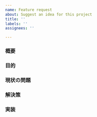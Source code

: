 ```yaml
---
name: Feature request
about: Suggest an idea for this project
title: ''
labels: ''
assignees: ''

---
```


### 概要

### 目的

### 現状の問題

### 解決策

### 実装
